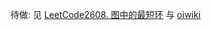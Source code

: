 待做: 见 [LeetCode2608. 图中的最短环](https://leetcode.cn/problems/shortest-cycle-in-a-graph/solutions/2203585/yi-tu-miao-dong-mei-ju-qi-dian-pao-bfspy-ntck/) 与 [oiwiki](https://oi-wiki.org/graph/min-cycle/)